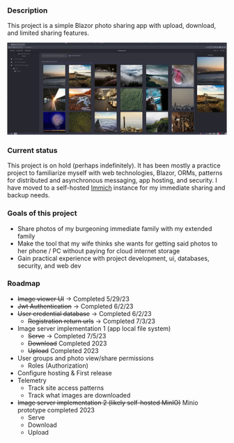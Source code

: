 ### Description
This project is a simple Blazor photo sharing app with upload, download, and limited sharing features.

![Demo image](/demo.png)

### Current status
This project is on hold (perhaps indefinitely). It has been mostly a practice project to familiarize myself with web technologies, Blazor, ORMs, patterns for distributed and asynchronous messaging, app hosting, and security. I have moved to a self-hosted [Immich](https://immich.app/) instance for my immediate sharing and backup needs.

### Goals of this project
* Share photos of my burgeoning immediate family with my extended family
* Make the tool that my wife thinks she wants for getting said photos to her phone / PC without paying for cloud internet storage
* Gain practical experience with project development, ui, databases, security, and web dev


### Roadmap
* ~~Image viewer UI~~ &rarr; Completed 5/29/23
* ~~Jwt Authentication~~ &rarr; Completed 6/2/23
* ~~User credential database~~ &rarr; Completed 6/2/23
  * ~~Registration return urls~~ &rarr; Completed 7/3/23
* Image server implementation 1 (app local file system)
  * ~~Serve~~ &rarr; Completed 7/5/23
  * ~~Download~~ Completed 2023
  * ~~Upload~~ Completed 2023
* User groups and photo view/share permissions
  * Roles (Authorization)
* Configure hosting & First release
* Telemetry
  * Track site access patterns
  * Track what images are downloaded
* ~~Image server implementation 2 (likely self-hosted MinIO)~~ Minio prototype completed 2023
    * Serve
    * Download
    * Upload
